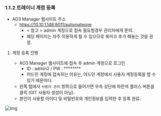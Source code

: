 ### 1.1.2 트레이너 계정 등록
+ AO3 Manager 웹사이트 주소
   + https://10.10.1.148:8011/automateone
      - < 참고 > admin 계정으로 접속 필요할경우 관리자에게 문의.
      - 해당 페이지는 자주 이용하게 될 수 있으므로 북마크 추가 해놓는 것을 권장. 

1. 계정 등록 진행
   +  AO3 Manager 웹사이트에 접속 후 admin 계정으로 로그인
      - ID : admin2 / PW : ********
      - 어드민 계정에 접속하는 이유는, 어드민 계정에서 사용자 계정등록을 할 수 있기 때문이다.  
      
   - 왼쪽 탭에서 `사용자 관리` 항목으로 들어가면 우측 상단에 파란색 플러스 버튼을 클릭 (GIT 사용자 생성이 아님).
   - 본인이 사용할 아이디 및 비밀번호와 개인정보를 입력한 후 등록 완료.

![img](\img\1.1.2.1.png) 